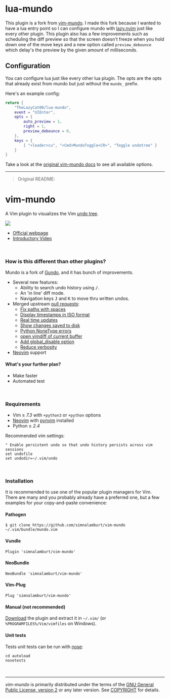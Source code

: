 # lua-mundo

This plugin is a fork from [vim-mundo](https://github.com/simnalamburt/vim-mundo).
I made this fork because I wanted to have a lua entry point so I can configure mundo with [lazy.nvim](https://github.com/folke/lazy.nvim) just like every other plugin. This plugin also has a few improvements such as scheduling the diff preview so that the screen doesn't freeze when you hold down one of the move keys and a new option called `preview_debounce` which delay's the preview by the given amount of milliseconds.

## Configuration

You can configure lua just like every other lua plugin.
The opts are the opts that already exist from mundo but just without the `mundo_` prefix.

Here's an example config:

```lua
return {
    "TheLazyCat00/lua-mundo",
    event = "UIEnter",
    opts = {
        auto_preview = 1,
        right = 1,
        preview_debounce = 0,
    },
    keys = {
        { "<leader>cu", "<Cmd>MundoToggle<CR>", "Toggle undotree" }
    }
}
```

Take a look at the [original vim-mundo docs](https://simnalamburt.github.io/vim-mundo/) to see all available options.

---
> Original README:

vim-mundo
=========

A Vim plugin to visualizes the Vim [undo tree].

<img src="https://simnalamburt.github.io/vim-mundo/screenshot.png">

* [Official webpage]
* [Introductory Video]

<br>

### How is this different than other plugins?
Mundo is a fork of [Gundo], and it has bunch of improvements.

* Several new features:
  * Ability to search undo history using <kbd>/</kbd>.
  * An 'in line' diff mode.
  * Navigation keys <kbd>J</kbd> and <kbd>K</kbd> to move thru written undos.
* Merged upstream [pull requests]:
  * [Fix paths with spaces][pr-29]
  * [Display timestamps in ISO format][pr-28]
  * [Real time updates][i-40]
  * [Show changes saved to disk][i-34]
  * [Python NoneType errors][i-38]
  * [open vimdiff of current buffer][i-28]
  * [Add global_disable option][i-33]
  * [Reduce verbosity][i-31]
* [Neovim] support

#### What's your further plan?
* Make faster
* Automated test

<br>

### Requirements
* Vim ≥ *7.3* with `+python3` or `+python` options
* [Neovim] with [pynvim] installed
* Python ≥ *2.4*

Recommended vim settings:
```vim
" Enable persistent undo so that undo history persists across vim sessions
set undofile
set undodir=~/.vim/undo
```

<br>

### Installation

It is recommended to use one of the popular plugin managers for Vim. There are
many and you probably already have a preferred one, but a few examples for your
copy-and-paste convenience:

#### Pathogen

    $ git clone https://github.com/simnalamburt/vim-mundo ~/.vim/bundle/mundo.vim

#### Vundle

```vim
Plugin 'simnalamburt/vim-mundo'
```

#### NeoBundle

```vim
NeoBundle 'simnalamburt/vim-mundo'
```

#### Vim-Plug

```vim
Plug 'simnalamburt/vim-mundo'
```

#### Manual (not recommended)

[Download](releases) the plugin and extract it in `~/.vim/` (or
`%PROGRAMFILES%/Vim/vimfiles` on Windows).

#### Unit tests
Tests unit tests can be run with [nose]:
```shell
cd autoload
nosetests
```

<br>

--------

*vim-mundo* is primarily distributed under the terms of the [GNU General Public
License, version 2] or any later version. See [COPYRIGHT] for details.

[pull requests]: https://github.com/sjl/gundo.vim/pulls
[undo tree]: https://neovim.io/doc/user/undo.html#undo-tree
[Gundo]: https://github.com/sjl/gundo.vim
[Official webpage]: https://simnalamburt.github.io/vim-mundo
[Introductory Video]: https://simnalamburt.github.io/vim-mundo/screencast.mp4
[Neovim]: https://neovim.io
[pynvim]: https://github.com/neovim/pynvim
[pr-29]: https://github.com/sjl/gundo.vim/pull/29
[pr-28]: https://github.com/sjl/gundo.vim/pull/28
[i-34]: https://bitbucket.org/sjl/gundo.vim/issue/34/show-changes-that-were-saved-onto-disk
[i-38]: https://bitbucket.org/sjl/gundo.vim/issue/38/python-errors-nonetype-not-iterable-with
[i-40]: https://bitbucket.org/sjl/gundo.vim/issue/40/feature-request-live-reload
[i-28]: https://bitbucket.org/sjl/gundo.vim/issue/28/feature-request-open-vimdiff-of-current#comment-3129981
[i-33]: https://bitbucket.org/sjl/gundo.vim/issue/33/let-g-gundo_disable-0-is-not-available
[i-31]: https://bitbucket.org/sjl/gundo.vim/issue/31/reduce-verbosity-of-the-list
[nose]: https://nose.readthedocs.org/en/latest/
[GNU General Public License, version 2]: LICENSE
[COPYRIGHT]: COPYRIGHT
